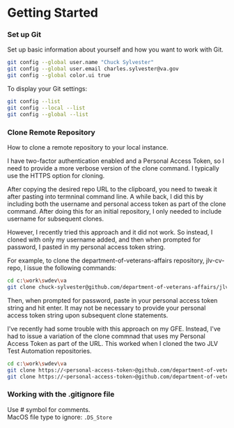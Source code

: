 # Getting Started

### Set up Git
Set up basic information about yourself and how you want to work with Git.  

```bash
git config --global user.name "Chuck Sylvester"
git config --global user.email charles.sylvester@va.gov
git config --global color.ui true
```

To display your Git settings:

```bash
git config --list
git config --local --list
git config --global --list
```

### Clone Remote Repository
How to clone a remote repository to your local instance.  

I have two-factor authentication enabled and a Personal Access Token, so I need to provide a more verbose version of the clone command. I typically use the HTTPS option for cloning.

After copying the desired repo URL to the clipboard, you need to tweak it after pasting into termninal command line. A while back, I did this by including both the username and personal access token as part of the clone command. After doing this for an initial repository, I only needed to include username for subsequent clones.

However, I recently tried this approach and it did not work. So instead, I cloned with only my username added, and then when prompted for password, I pasted in my personal access token string.

For example, to clone the department-of-veterans-affairs repository, jlv-cv-repo, I issue the following commands:

```bash
cd c:\work\swdev\va
git clone chuck-sylvester@github.com/department-of-veterans-affairs/jlv-cv-repo.git
```

Then, when prompted for password, paste in your personal access token string and hit enter. It may not be necessary to provide your personal access token string upon subsequent clone statements.

I've recently had some trouble with this approach on my GFE. Instead, I've had to issue a variation of the clone commnad that uses my Personal Access Token as part of the URL. This worked when I cloned the two JLV Test Automation repositories.

```bash
cd c:\work\swdev\va
git clone https://<personal-access-token>@github.com/department-of-veterans-affairs/jlv-cv-automation-framework.git
git clone https://<personal-access-token>@github.com/department-of-veterans-affairs/jlv-test-automation.git
```

### Working with the .gitignore file
Use # symbol for comments.  
MacOS file type to ignore: `.DS_Store`
